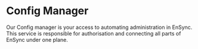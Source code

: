 # Config Manager

Our Config manager is your access to automating administration in EnSync.
This service is responsible for authorisation and connecting all parts of EnSync under one plane.